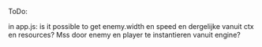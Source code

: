 ToDo:

in app.js:
is it possible to get enemy.width en speed en dergelijke vanuit ctx en resources? Mss door enemy en player te instantieren vanuit engine? 
